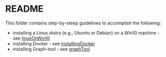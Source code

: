 README
======

This folder contains step-by-steep guidelines to accomplish the following:

+ installing a Linux distro (e.g., Ubuntu or Debian) on a Win10 machine - see
 [linuxOnWin10](linuxOnWin10/README.md)
+ installing Docker - see [installingDocker](installingDocker/README.md)
+ installing Graph-tool - see [graphTool](graphTool/README.md)
